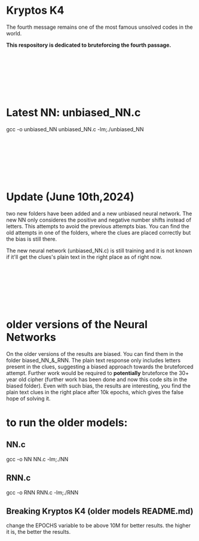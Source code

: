 # Kryptos K4

The fourth message remains one of the most famous unsolved codes in the world. 

**This respository is dedicated to bruteforcing the fourth passage.**

<br>
<br>
<br>
<br>
<br>
<br>

# Latest NN: unbiased_NN.c 

gcc -o unbiased_NN unbiased_NN.c -lm;./unbiased_NN

<br>
<br>
<br>
<br>
<br>
<br>

# Update (June 10th,2024)

two new folders have been added and a new unbiased neural network. 
The new NN only consideres the positive and negative number shifts instead of letters.
This attempts to avoid the previous attempts bias.
You can find the old attempts in one of the folders, where the clues are placed correctly but the bias is still there.

The new neural network (unbiased_NN.c) is still training and it is not known if it'll get the clues's plain text in the right place as of right now.

<br>
<br>
<br>
<br>
<br>
<br>

# older versions of the Neural Networks

On the older versions of the results are biased. You can find them in the folder biased_NN_&_RNN. The plain text response only includes letters present in the clues, suggesting a biased approach towards the bruteforced attempt. Further work would be required to **potentially** bruteforce the 30+ year old cipher (further work has been done and now this code sits in the biased folder). Even with such bias, the results are interesting, you find the plain text clues in the right place after 10k epochs, which gives the false hope of solving it. 

# to run the older models:

## NN.c
gcc -o NN NN.c -lm;./NN

## RNN.c
gcc -o RNN RNN.c -lm;./RNN

## Breaking Kryptos K4 (older models README.md)

change the EPOCHS variable to be above 10M for better results. the higher it is, the better the results.

